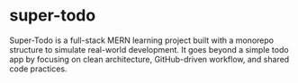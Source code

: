 # super-todo
Super-Todo is a full-stack MERN learning project built with a monorepo structure to simulate real-world development. It goes beyond a simple todo app by focusing on clean architecture, GitHub-driven workflow, and shared code practices.
